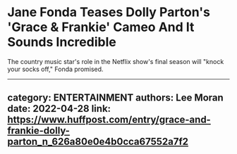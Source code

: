 # Jane Fonda Teases Dolly Parton's 'Grace & Frankie' Cameo And It Sounds Incredible

The country music star's role in the Netflix show's final season will "knock your socks off," Fonda promised.

---
category: ENTERTAINMENT
authors: Lee Moran
date: 2022-04-28
link: https://www.huffpost.com/entry/grace-and-frankie-dolly-parton_n_626a80e0e4b0cca67552a7f2
---
